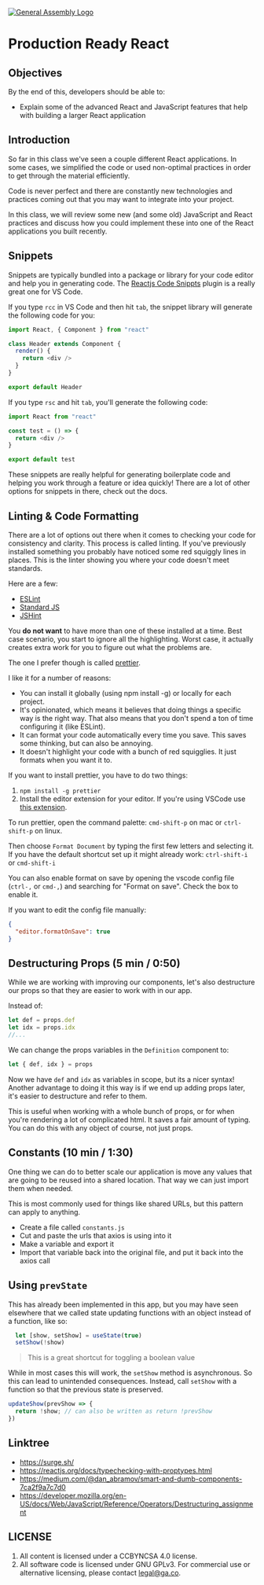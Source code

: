 [![General Assembly Logo](https://camo.githubusercontent.com/1a91b05b8f4d44b5bbfb83abac2b0996d8e26c92/687474703a2f2f692e696d6775722e636f6d2f6b6538555354712e706e67)](https://generalassemb.ly/education/web-development-immersive)

# Production Ready React

## Objectives

By the end of this, developers should be able to:

- Explain some of the advanced React and JavaScript features that help with
  building a larger React application

## Introduction

So far in this class we've seen a couple different React applications. In some
cases, we simplified the code or used non-optimal practices in order to get
through the material efficiently.

Code is never perfect and there are constantly new technologies and practices
coming out that you may want to integrate into your project.

In this class, we will review some new (and some old) JavaScript and React practices and
discuss how you could implement these into one of the React applications you
built recently.

## Snippets

Snippets are typically bundled into a package or library for your code editor
and help you in generating code. The
[Reactjs Code Snippts](https://github.com/xabikos/vscode-react) plugin is a
really great one for VS Code.

If you type `rcc` in VS Code and then hit `tab`, the snippet library will
generate the following code for you:

```js
import React, { Component } from "react"

class Header extends Component {
  render() {
    return <div />
  }
}

export default Header
```

If you type `rsc` and hit `tab`, you'll generate the following code:

```js
import React from "react"

const test = () => {
  return <div />
}

export default test
```

These snippets are really helpful for generating boilerplate code and helping
you work through a feature or idea quickly! There are a lot of other options for
snippets in there, check out the docs.

## Linting & Code Formatting

There are a lot of options out there when it comes to checking your code for
consistency and clarity. This process is called linting. If you've previously
installed something you probably have noticed some red squiggly lines in places.
This is the linter showing you where your code doesn't meet standards.

Here are a few:

- [ESLint](https://eslint.org/)
- [Standard JS](https://standardjs.com/)
- [JSHint](http://jshint.com/)

You **do not want** to have more than one of these installed at a time. Best
case scenario, you start to ignore all the highlighting. Worst case, it actually
creates extra work for you to figure out what the problems are.

The one I prefer though is called [prettier](https://prettier.io/docs/en/install.html).

I like it for a number of reasons:

- You can install it globally (using npm install -g) or locally for each
  project.
- It's opinionated, which means it believes that doing things a specific way is
  the right way. That also means that you don't spend a ton of time configuring
  it (like ESLint).
- It can format your code automatically every time you save. This saves some
  thinking, but can also be annoying.
- It doesn't highlight your code with a bunch of red squigglies. It just formats
  when you want it to.

If you want to install prettier, you have to do two things:

1.  `npm install -g prettier`
2.  Install the editor extension for your editor. If you're using VSCode use
    [this extension](https://marketplace.visualstudio.com/items?itemName=esbenp.prettier-vscode).

To run prettier, open the command palette: `cmd-shift-p` on mac or
`ctrl-shift-p` on linux.

Then choose `Format Document` by typing the first few letters and selecting it.
If you have the default shortcut set up it might already work: `ctrl-shift-i` or
`cmd-shift-i`

You can also enable format on save by opening the vscode config file (`ctrl-,`
or `cmd-,`) and searching for "Format on save". Check the box to enable it.

If you want to edit the config file manually:

```json
{
  "editor.formatOnSave": true
}
```

## Destructuring Props (5 min / 0:50)

While we are working with improving our components, let's also destructure our
props so that they are easier to work with in our app.

Instead of:

```js
let def = props.def
let idx = props.idx
//...
```

We can change the props variables in the `Definition` component to:

```js
let { def, idx } = props
```

Now we have `def` and `idx` as variables in scope, but its a nicer syntax!
Another advantage to doing it this way is if we end up adding props later, it's
easier to destructure and refer to them.

This is useful when working with a whole bunch of props, or for when you're
rendering a lot of complicated html. It saves a fair amount of typing. You can
do this with any object of course, not just props.

## Constants (10 min / 1:30)

One thing we can do to better scale our application is move any values that are
going to be reused into a shared location. That way we can just import them when
needed.

This is most commonly used for things like shared URLs, but this pattern can
apply to anything.

- Create a file called `constants.js`
- Cut and paste the urls that axios is using into it
- Make a variable and export it
- Import that variable back into the original file, and put it back into the
  axios call


## Using `prevState`

This has already been implemented in this app, but you may have seen elsewhere
that we called state updating functions with an object instead of a function, like so:

```js
  let [show, setShow] = useState(true)
  setShow(!show)
```

> This is a great shortcut for toggling a boolean value

While in most cases this will work, the `setShow` method is asynchronous. So
this can lead to unintended consequences. Instead, call `setShow` with a
function so that the previous state is preserved.

```js
updateShow(prevShow => {
  return !show; // can also be written as return !prevShow
})
```

## Linktree

- https://surge.sh/
- https://reactjs.org/docs/typechecking-with-proptypes.html
- https://medium.com/@dan_abramov/smart-and-dumb-components-7ca2f9a7c7d0
- https://developer.mozilla.org/en-US/docs/Web/JavaScript/Reference/Operators/Destructuring_assignment


## LICENSE

1. All content is licensed under a CC­BY­NC­SA 4.0 license.
1. All software code is licensed under GNU GPLv3. For commercial use or
   alternative licensing, please contact legal@ga.co.
